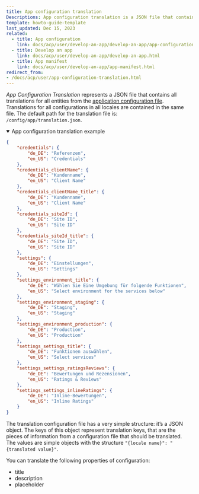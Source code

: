 ```yaml
---
title: App configuration translation
Descriptions: App configuration translation is a JSON file that contains all translations for all entities from the application configuration file.
template: howto-guide-template
last_updated: Dec 15, 2023
related:
  - title: App configuration
    link: docs/acp/user/develop-an-app/develop-an-app/app-configuration.html
  - title: Develop an app
    link: docs/acp/user/develop-an-app/develop-an-app.html
  - title: App manifest
    link: docs/acp/user/develop-an-app/app-manifest.html
redirect_from:
- /docs/acp/user/app-configuration-translation.html
---
```


*App Configuration Translation* represents a JSON file that contains all translations for all entities from the [application configuration file](/docs/dg/dev/acp/develop-an-app/app-configuration.html).
Translations for all configurations in all locales are contained in the same file. The default path for the translation file is: `/config/app/translation.json`.

<details open>
<summary>App configuration translation example</summary>

```json
{
    "credentials": {
        "de_DE": "Referenzen",
        "en_US": "Credentials"
    },
    "credentials_clientName": {
        "de_DE": "Kundenname",
        "en_US": "Client Name"
    },
    "credentials_clientName_title": {
        "de_DE": "Kundenname",
        "en_US": "Client Name"
    },
    "credentials_siteId": {
        "de_DE": "Site ID",
        "en_US": "Site ID"
    },
    "credentials_siteId_title": {
        "de_DE": "Site ID",
        "en_US": "Site ID"
    },
    "settings": {
        "de_DE": "Einstellungen",
        "en_US": "Settings"
    },
    "settings_environment_title": {
        "de_DE": "Wählen Sie Eine Umgebung für folgende Funktionen",
        "en_US": "Select environment for the services below"
    },
    "settings_environment_staging": {
        "de_DE": "Staging",
        "en_US": "Staging"
    },
    "settings_environment_production": {
        "de_DE": "Production",
        "en_US": "Production"
    },
    "settings_settings_title": {
        "de_DE": "Funktionen auswählen",
        "en_US": "Select services"
    },
    "settings_settings_ratingsReviews": {
        "de_DE": "Bewertungen und Rezensionen",
        "en_US": "Ratings & Reviews"
    },
    "settings_settings_inlineRatings": {
        "de_DE": "Inline-Bewertungen",
        "en_US": "Inline Ratings"
    }
}

```
</details>

The translation configuration file has a very simple structure: it’s a JSON object. The keys of this object represent translation keys, that are the pieces of information from a configuration file that should be translated. The values are simple objects with the structure `"{locale name}": "{translated value}"`.

You can translate the following properties of configuration:

- title
- description
- placeholder